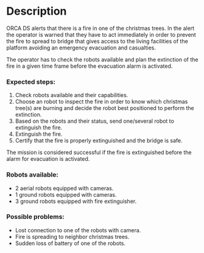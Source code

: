 # Description

ORCA DS alerts that there is a fire in one of the christmas trees. In the alert the operator is warned that they have to act immediately in order to prevent the fire to spread to bridge that gives access to the living facilities of the platform avoiding an emergency evacuation and casualties.

The operator has to check the robots available and plan the extinction of the fire in a given time frame before the evacuation alarm is activated.

### Expected steps:

  1. Check robots available and their capabilities.
  2. Choose an robot to inspect the fire in order to know which christmas tree(s) are burning and decide the robot best positioned to perform the extinction.
  3. Based on the robots and their status, send one/several robot to extinguish the fire.
  4. Extinguish the fire.
  5. Certify that the fire is properly extinguished and the bridge is safe.
  
  The mission is considered successful if the fire is extinguished before the alarm for evacuation is activated.

### Robots available:
  * 2 aerial robots equipped with cameras.
  * 1 ground robots equipped with cameras.
  * 3 ground robots equipped with fire extinguisher.
  
### Possible problems:
  * Lost connection to one of the robots with camera.
  * Fire is spreading to neighbor christmas trees.
  * Sudden loss of battery of one of the robots.
